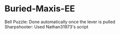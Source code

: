 # Buried-Maxis-EE
Bell Puzzle: Done automatically once the lever is pulled
</br>
Sharpshooter: Used Nathan31973's script 

